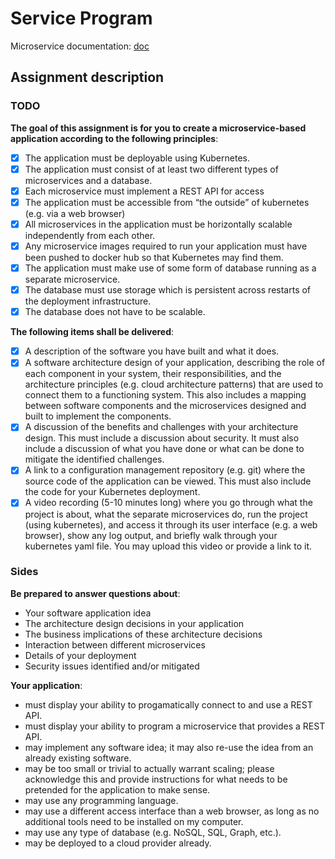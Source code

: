 # Service Program
Microservice documentation: [doc](./doc)

## Assignment description

### TODO

**The goal of this assignment is for you to create a microservice-based application according to the following principles**:

- [x] The application must be deployable using Kubernetes.
- [x] The application must consist of at least two different types of microservices and a database.
- [x] Each microservice must implement a REST API for access
- [x] The application must be accessible from “the outside” of kubernetes (e.g. via a web browser)
- [x] All microservices in the application must be horizontally scalable independently from each other.
- [x] Any microservice images required to run your application must have been pushed to docker hub so that Kubernetes may find them.
- [x] The application must make use of some form of database running as a separate microservice.
- [x] The database must use storage which is persistent across restarts of the deployment infrastructure.
- [x] The database does not have to be scalable.

**The following items shall be delivered**:

- [x] A description of the software you have built and what it does.
- [x] A software architecture design of your application, describing the role of each component in your system, their responsibilities, and the architecture principles (e.g. cloud architecture patterns) that are used to connect them to a functioning system. This also includes a mapping between software components and the microservices designed and built to implement the components.
- [x] A discussion of the benefits and challenges with your architecture design. This must include a discussion about security. It must also include a discussion of what you have done or what can be done to mitigate the identified challenges.
- [x] A link to a configuration management repository (e.g. git) where the source code of the application can be viewed. This must also include the code for your Kubernetes deployment.
- [x] A video recording (5-10 minutes long) where you go through what the project is about, what the separate microservices do, run the project (using kubernetes), and access it through its user interface (e.g. a web browser), show any log output, and briefly walk through your kubernetes yaml file. You may upload this video or provide a link to it.

### Sides

**Be prepared to answer questions about**:

- Your software application idea
- The architecture design decisions in your application
- The business implications of these architecture decisions
- Interaction between different microservices
- Details of your deployment
- Security issues identified and/or mitigated

**Your application**:

- must display your ability to progamatically connect to and use a REST API.
- must display your ability to program a microservice that provides a REST API.
- may implement any software idea; it may also re-use the idea from an already existing software.
- may be too small or trivial to actually warrant scaling; please acknowledge this and provide instructions for what needs to be pretended for the application to make sense.
- may use any programming language.
- may use a different access interface than a web browser, as long as no additional tools need to be installed on my computer.
- may use any type of database (e.g. NoSQL, SQL, Graph, etc.).
- may be deployed to a cloud provider already.
